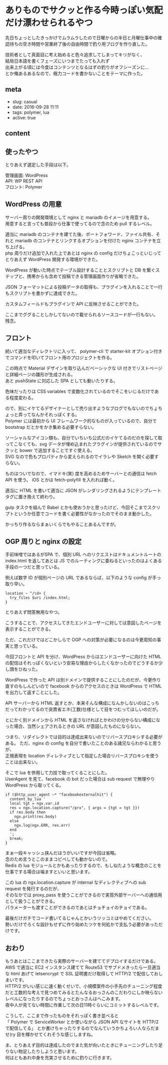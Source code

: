 # ありものでサクッと作る今時っぽい気配だけ漂わせられるやつ

先日ちょっとしたきっかけでムラムラしたので日曜からの半日と月曜仕事中の確認待ちの空き時間や営業終了後の自由時間で釣り用ブログを作り直した。

技術者として真面目に考え始めると色々追求してしまってキリがなく、  
結局日本語を書くフェーズにいつまでたっても入れず  
出来上がる頃には今度はコンテンツとなるはずの釣りがオフシーズンに…  
とか俺あるあるなので、極力コードを書かないことをテーマに作った。

## meta

- slug: casual
- date: 2016-09-28 11:11
- tags: polymer, lua
- active: true


## content

## 使ったやつ

とりあえず選定した手段は以下。

管理画面: WordPress  
API: WP REST API  
フロント: Polymer  

## WordPress の用意

サーバー周りの開発環境として nginx と mariadb のイメージを用意する。  
用意すると言っても普段から仕事で使ってるので念のため pull するレベル。

適当に mariadb のコンテナを建てた後、ポートフォワード、ファイル共有、それと mariadb のコンテナとリンクするオプションを付けた nginx コンテナを立ち上げる。  
php 周りだけ追加で入れた上であとは nginx の config だけちょこっといじってとりあえず WordPress 開発する環境ができた。

WordPress が動いた時点でテーブル設計することとスクリプトと DB を繋ぐステップと、携帯からも含めて投稿できる管理画面作りが省略できた。

JSON フォーマットによる投稿データの取得も、プラグインを入れることで一行もスクリプトを書かずに達成できた。

カスタムフィールドもプラグインで API に反映させることができた。

ここまでググることしかしてないので載せられるソースコードが一行もない。
残念。

## フロント

続いて適当なディレクトリに入って、 polymer-cli で starter-kit  オプション付きでコマンドを叩いてフロント用のプロジェクトを作る。

この時点で Material デザインを取り込んだベーシックな UI 付きでリストページと詳細ページの雛形が生成される。  
あと pushState に対応した SPA としても動いたりする。

色味だったりは CSS variables で変数化されているのでそこをいじるだけである程度変わる。

ので、別にイケてるデザイナーとして売り出すようなブログでもないのでちょちょっと弄ってなんかそれっぽくする。  
Polymer には最初から UI フレームワーク的なものが入っているので、自分で bootstrap だとかをかき集める必要すらない。  

ソーシャルなアイコン類も、自分でいちいち公式だのイケてるのだのを探して取ってこなくても、svg データが埋め込まれたプラグインが提供されているのでサクッと bower で追加することですぐ使える。  
SVG なので色もプロパティから変えられるのでイラレや Sketch を開く必要すらない。

ものはついでなので、イマドキ(笑) 度を高めるためサーバーとの通信は fetch API を使う。
iOS とかは fetch-polyfill を入れれば動く。  

適当に HTML を書いて適当に JSON がレンダリングされるようにテンプレートタグに置き換えて終わり。

gulp タスクを組んで Babel とかも使おうかと思ったけど、今回そこまでスクリプトというか任意でコードを書く必要性がなかったのでそのまま動かした。

かっちり作るならまぁいくらでもやることあるんですが。

## OGP 周りと nginx の設定

手前味噌ではあるがSPA で、個別 URL へのリクエストはドキュメントルートの index.html を返してあとは JS でのルーティングに委ねるといったのはよくある手段の一つだと思っている。

例えば数字 ID が個別ページの URL であるならば、以下のような config が手っ取り早い。


    location ~ ^/\d+ {  
      try_files $uri /index.html;  
    }


とりあえず問答無用なやつ。

こうすることで、アクセスしてきたエンドユーザーに対しては意図したページを表示することができる。

ただ、これだけではどこかしらで OGP への対策が必要になるのは今更周知の事実と思っている。

今回フロントと API を分け、WordPress からはエンドユーザーに向けた HTML の配信はそれっぽくないという安易な理由からしたくなかったのでどうするか少し頭をひねった。

WordPress で作った API は別ドメインで提供することにしたのだが、今更作り直すのもしんどいので facebook からのアクセスのときは WordPress で HTML を出力して返すことにした。

API サーバーから HTML 返すとか、本来そんな構成になんかしないのはこっちだってわかってるので突貫省エネ(工数)仕様として目をつむってほしいのだが。

とにかく別ドメインから HTML を返さなければとかわけの分からない構成になった場合、当然シェアされるときの URL が意図したものにならない。

つまり、リダイレクトでは目的は達成出来ないのでリバースプロキシする必要がある。
ただ、nginx の config を自分で書いたことのある諸兄ならわかると思うが、  
正規表現を location ディレティブとして指定した場合リバースプロキシを使うことは出来ない。

そこで lua を併用して力技で取ってくることにした。  
UserAgent を見て、facebook の bot だった場合は sub request で無理やり WordPress から取ってくる。


    if ($http_user_agent ~* "facebookexternalhit") {  
      content_by_lua '   
      local tgt = ngx.var.id  
      res = ngx.location.capture("/prx", { args = {tgt = tgt }})  
      if res.body then  
        ngx.print(res.body)  
      else
        ngx.log(ngx.ERR, res.err)  
      end  
      ';  
      break;  
    }


まぁ一段キャッシュ挟んだほうがいいですが今回は省略。  
念のため言うとこのままコピペしても動かないので。  
Redis の lua モジュールとかもあったりするので、もし似たような概念のことを仕事でする場合は噛ますといいと思います。

この lua の ngx.location.capture が internal なディレクティブへの sub request を発行するのだが、  
そのなかでは proxy_pass を使うことができるので実質外部サーバーへの通信用として扱うことができる。  
パラメーターも渡すことができるのであとはチョチョイのチョイである。

最後だけガチでコード書いてるじゃんとかいうツッコミはやめてください。  
勢いだけでろくな設計もせずに作り始めたツケを何処かで支払う必要があっただけです。

## おわり

もうあとはここまできたら実際のサーバーを建ててデプロイするだけである。  
AWS で適当に EC2 インスタンス建てて Route53 でサブドメきったら一旦適当な html あげて  letsencrypt で SSL 証明書だけ取得して HTTP/2 で配信しておしまいです。  
HTTP/2 がいい感じに速く動くせいで、小規模案件の小手先のチューニング程度だと工数的な考えで見つめてみるとたんなるおっさんのこだわりにしか映らないレベルになったりするのでちょっとおっさんはへこみます。  
夜中人が見てない時間に作業して次の日11時ぐらいにコミットするレベルです。

こうして、ここまで作ったものをそれっぽく書き並べると  
「 Polymer で ServiceWorker とか使いながら JSON API なサイトを HTTP/2 で配信してる」
とか書けちゃったりするのでなんていうかちょろい人ならだませ(ry 目を輝かせてくれそうな感じしますね。

ま、とりあえず目的は達成したのでまた気が向いたときにチューニングしたり足りない物足したりしようと思います。  
何はともあれ中身を充実させるために釣りに行きます。
